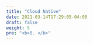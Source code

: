 ```yaml
---
title: "Cloud Native"
date: 2021-03-14T17:29:05-04:00
draft: false
weight: 5
pre: "<b>5. </b>"
---
```


